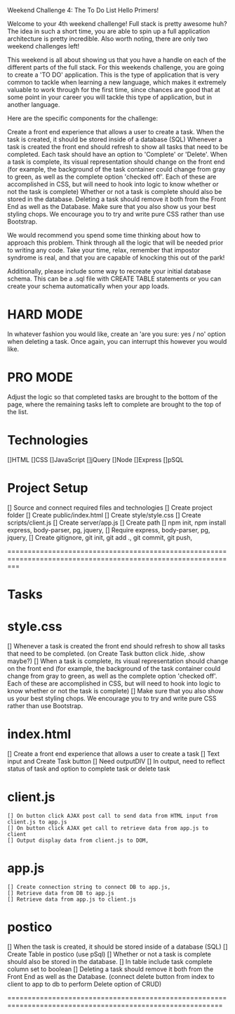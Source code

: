 Weekend Challenge 4: The To Do List
Hello Primers!

Welcome to your 4th weekend challenge! Full stack is pretty awesome huh? The idea in such a short time, you are able to spin up a full application architecture is pretty incredible. Also worth noting, there are only two weekend challenges left!

This weekend is all about showing us that you have a handle on each of the different parts of the full stack. For this weekends challenge, you are going to create a 'TO DO' application. This is the type of application that is very common to tackle when learning a new language, which makes it extremely valuable to work through for the first time, since chances are good that at some point in your career you will tackle this type of application, but in another language.

Here are the specific components for the challenge:

Create a front end experience that allows a user to create a task.
When the task is created, it should be stored inside of a database (SQL)
Whenever a task is created the front end should refresh to show all tasks that need to be completed.
Each task should have an option to 'Complete' or 'Delete'.
When a task is complete, its visual representation should change on the front end (for example, the background of the task container could change from gray to green, as well as the complete option 'checked off'. Each of these are accomplished in CSS, but will need to hook into logic to know whether or not the task is complete)
Whether or not a task is complete should also be stored in the database.
Deleting a task should remove it both from the Front End as well as the Database.
Make sure that you also show us your best styling chops. We encourage you to try and write pure CSS rather than use Bootstrap.

We would recommend you spend some time thinking about how to approach this problem. Think through all the logic that will be needed prior to writing any code. Take your time, relax, remember that impostor syndrome is real, and that you are capable of knocking this out of the park!

Additionally, please include some way to recreate your initial database schema. This can be a .sql file with CREATE TABLE statements or you can create your schema automatically when your app loads.

HARD MODE
=========

In whatever fashion you would like, create an 'are you sure: yes / no' option when deleting a task. Once again, you can interrupt this however you would like.

PRO MODE
========

Adjust the logic so that completed tasks are brought to the bottom of the page, where the remaining tasks left to complete are brought to the top of the list.

Technologies
============
[]HTML
[]CSS
[]JavaScript
[]jQuery
[]Node
[]Express
[]pSQL

Project Setup
=============

[] Source and connect required files and technologies
[] Create project folder
[] Create  public/index.html
[] Create style/style.css
[] Create scripts/client.js
[] Create server/app.js
[] Create path
[] npm init, npm install express, body-parser, pg, jquery,
[] Require express, body-parser, pg, jquery,
[] Create gitignore, git init, git add ., git commit, git push,

===============================================================================================================

Tasks
=====

style.css
=========
[] Whenever a task is created the front end should refresh to show all tasks that need to be completed.
   (on Create Task button click .hide, .show maybe?)
[] When a task is complete, its visual representation should change on the front end (for example, the
   background of the task container could change from gray to green, as well as the complete option 'checked off'. Each of these are accomplished in CSS, but will need to hook into logic to know whether or not the task is complete)
[] Make sure that you also show us your best styling chops. We encourage you to try and write pure CSS rather than use Bootstrap.

index.html
=========
[] Create a front end experience that allows a user to create a task
    [] Text input and Create Task button
    [] Need outputDIV
    [] In output, need to reflect status of task and option to complete task or delete task

client.js
=========
    [] On button click AJAX post call to send data from HTML input from client.js to app.js
    [] On button click AJAX get call to retrieve data from app.js to client
    [] Output display data from client.js to DOM,

app.js
======
    [] Create connection string to connect DB to app.js,
    [] Retrieve data from DB to app.js
    [] Retrieve data from app.js to client.js

postico
=======
[] When the task is created, it should be stored inside of a database (SQL)
    [] Create Table in postico (use pSql)
[] Whether or not a task is complete should also be stored in the database.
    [] In table include task complete column set to boolean
    [] Deleting a task should remove it both from the Front End as well as the Database.
       (connect delete button from index to client to app to db to perform Delete option of CRUD)

===========================================================================================================    
